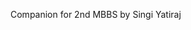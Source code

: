 <!--
TODO: should this be its own document? -->

<!-- markdownlint-disable -->

Companion for 2nd MBBS by Singi Yatiraj